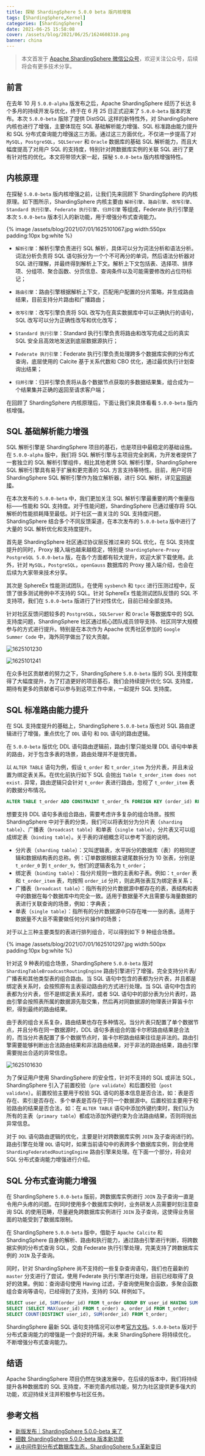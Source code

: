 ```yaml
---
title: 探秘 ShardingSphere 5.0.0 beta 版内核增强
tags: [ShardingSphere,Kernel]
categories: [ShardingSphere]
date: 2021-06-25 15:58:08
cover: /assets/blog/2021/06/25/1624608310.png
banner: china
---
```


> 本文首发于 [Apache ShardingSphere 微信公众号](https://mp.weixin.qq.com/s/iHhWqFDP67N3YFzUEYjbWg)，欢迎关注公众号，后续将会有更多技术分享。

## 前言

在去年 10 月 `5.0.0-alpha` 版发布之后，Apache ShardingSphere 经历了长达 8 个多月的持续开发与优化，终于在 6 月 25 日正式迎来了 `5.0.0-beta` 版本的发布。本次 `5.0.0-beta` 版除了提供 DistSQL 这样的新特性外，对 ShardingSphere 内核也进行了增强，主要体现在 SQL 基础解析能力增强、SQL 标准路由能力提升和 SQL 分布式查询能力增强这三方面。通过这三方面优化，不仅进一步提高了对 `MySQL`，`PostgreSQL`，`SQLServer` 和 `Oracle` 数据库的基础 SQL 解析能力，而且大幅度提高了对用户 SQL 的支持度，特别针对跨数据库实例的关联 SQL 进行了更有针对性的优化。本文将带领大家一起，探秘 `5.0.0-beta` 版内核增强特性。

## 内核原理

在探秘 `5.0.0-beta` 版内核增强之前，让我们先来回顾下 ShardingSphere 的内核原理。如下图所示，ShardingSphere 内核主要由 `解析引擎`、`路由引擎`、`改写引擎`、`Standard 执行引擎`、`Federate 执行引擎`、`归并引擎` 等组成，Federate 执行引擎是本次 `5.0.0-beta` 版本引入的新功能，用于增强分布式查询能力。

{% image /assets/blog/2021/07/01/1625101067.jpg width:550px padding:10px bg:white %}

- `解析引擎`：解析引擎负责进行 SQL 解析，具体可以分为词法分析和语法分析。词法分析负责将 SQL 语句拆分为一个个不可再分的单词，然后语法分析器对 SQL 进行理解，并最终得到解析上下文。解析上下文包括表、选择项、排序项、分组项、聚合函数、分页信息、查询条件以及可能需要修改的占位符标记；

- `路由引擎`：路由引擎根据解析上下文，匹配用户配置的分片策略，并生成路由结果，目前支持分片路由和广播路由；

- `改写引擎`：改写引擎负责将 SQL 改写为在真实数据库中可以正确执行的语句，SQL 改写可以分为正确性改写和优化改写；

- `Standard 执行引擎`：Standard 执行引擎负责将路由和改写完成之后的真实 SQL 安全且高效地发送到底层数据源执行；

- `Federate 执行引擎`：Federate 执行引擎负责处理跨多个数据库实例的分布式查询，底层使用的 Calcite 基于关系代数和 CBO 优化，通过最优执行计划查询出结果；

- `归并引擎`：归并引擎负责将从各个数据节点获取的多数据结果集，组合成为一个结果集并正确的返回至请求客户端；

在回顾了 ShardingSphere 内核原理后，下面让我们来具体看看 `5.0.0-beta` 版内核增强。

## SQL 基础解析能力增强

SQL 解析引擎是 ShardingSphere 项目的基石，也是项目中最稳定的基础设施。在 `5.0.0-alpha` 版中，我们将 SQL 解析引擎与主项目完全剥离，为开发者提供了一套独立的 SQL 解析引擎组件，相比其他老牌 SQL 解析引擎，ShardingSphere SQL 解析引擎具有易于扩展和更完善的 SQL 方言支持等特性。目前，用户可将 ShardingSphere SQL 解析引擎作为独立解析器，进行 SQL 解析，详见[官网链接](https://shardingsphere.apache.org/document/current/cn/features/sharding/principle/parse/#sql-解析引擎)。

在本次发布的 `5.0.0-beta` 中，我们更加关注 SQL 解析引擎最重要的两个衡量指标——性能和 SQL 支持度。对于性能问题，ShardingSphere 已通过缓存将 SQL 解析的性能损耗降至最低。对于社区一直关注的 SQL 支持度问题，ShardingSphere 结合多个不同反馈渠道，在本次发布的 `5.0.0-beta` 版中进行了大量的 SQL 解析优化和支持度提升。

首先是 ShardingSphere 社区通过协议层反推过来的 SQL 优化，在 SQL 支持度提升的同时，Proxy 接入端也越来越稳定，特别是 `ShardingSphere-Proxy PostgreSQL 5.0.0-beta` 版，在各个方面都有较大提升，欢迎大家下载使用。此外，针对 `MySQL`，`PostgreSQL`，`openGauss` 数据库的 Proxy 接入端介绍，也会在后续为大家带来技术分享。

其次是 SphereEx 性能测试团队，在使用 `sysbench` 和 `tpcc` 进行压测过程中，反馈了很多测试用例中不支持的 SQL。针对 SphereEx 性能测试团队反馈的 SQL 不支持项，我们在 `5.0.0-beta` 版进行了针对性优化，目前已经全部支持。

针对社区反馈问题较多的 `PostgreSQL`，`SQLServer` 和 `Oracle` 等数据库中的 SQL 支持度问题，ShardingSphere 社区通过核心团队成员领导支持、社区同学大规模参与的方式进行提升。特别是在本次作为 Apache 优秀社区参加的 `Google Summer Code` 中，海外同学做出了较大贡献。

![1625101230](/assets/blog/2021/07/01/1625101230.jpg)

![1625101241](/assets/blog/2021/07/01/1625101241.jpg)

在众多社区贡献者的努力之下，ShardingSphere `5.0.0-beta` 版的 SQL 支持度取得了大幅度提升，为了打造更好的项目基石，我们会持续提升优化 SQL 支持度，期待有更多的贡献者可以参与到这项工作中来，一起提升 SQL 支持度。

## SQL 标准路由能力提升

在 SQL 支持度提升的基础上，ShardingSphere `5.0.0-beta` 版也对 SQL 路由逻辑进行了增强，重点优化了 `DDL` 语句 和 `DQL` 语句的路由逻辑。

在 `5.0.0-beta` 版优化 DDL 语句路由逻辑前，路由引擎只能处理 DDL 语句中单表的路由，对于包含多表的场景，路由处理并不是很完善。

以 `ALTER TABLE` 语句为例，假设 `t_order` 和 `t_order_item` 为分片表，并且未设置为绑定表关系。在优化前执行如下 SQL 会抛出 `Table t_order_item does not exist.` 异常，路由逻辑只会针对 `t_order` 表进行路由，忽视了 `t_order_item` 表的数据分布情况。

```sql
ALTER TABLE t_order ADD CONSTRAINT t_order_fk FOREIGN KEY (order_id) REFERENCES t_order_item (order_id);
```

想要支持 DDL 语句多表组合路由，需要考虑许多复杂的组合场景。按照 ShardingSphere 中对于表的分类，我们可以将表划分为分片表（`sharding table`）、广播表（`broadcast table`）和单表（`single table`），分片表又可以组成绑定表（`binding table`）。关于表的详细概念可以参考下面的说明。

- 分片表（`sharding table`）：又叫逻辑表，水平拆分的数据库（表）的相同逻辑和数据结构表的总称。例：订单数据根据主键尾数拆分为 10 张表，分别是 `t_order_0` 到 `t_order_9`，他们的逻辑表名为 `t_order`；
- 绑定表（`binding table`）：指分片规则一致的主表和子表。例如：`t_order` 表和 `t_order_item` 表，均按照 `order_id` 分片，则此两张表互为绑定表关系；
- 广播表（`broadcast table`）：指所有的分片数据源中都存在的表，表结构和表中的数据在每个数据库中均完全一致。适用于数据量不大且需要与海量数据的表进行关联查询的场景，例如：字典表；
- 单表（`single table`）：指所有的分片数据源中只存在唯一一张的表。适用于数据量不大且不需要做任何分片操作的场景；

对于以上三种主要类型的表进行排列组合，可以得到如下 9 种组合场景。

{% image /assets/blog/2021/07/01/1625101297.jpg width:500px padding:10px bg:white %}

针对这 9 种表的组合场景，ShardingSphere `5.0.0-beta` 版对 `ShardingTableBroadcastRoutingEngine` 路由引擎进行了增强，完全支持分片表/广播表和其他类型表的组合路由。当 SQL 语句中包含的表都为分片表，并且都是绑定表关系时，会按照原有主表驱动路由的方式进行处理。当 SQL 语句中包含的表都为分片表，但不是绑定表关系时，或者 SQL 语句中的部分表为分片表时，路由引擎会按照表所属的数据源先取交集，然后再对同数据源的物理表计算笛卡尔积，得到最终的路由结果。

由于表的组合关系复杂，路由结果也存在多种情况。当分片表只配置了单个数据节点，并且分布在同一数据源时，DDL 语句多表组合的笛卡尔积路由结果是合法的，而当分片表配置了多个数据节点时，笛卡尔积路由结果往往是非法的。路由引擎需要能够判断出合法路由结果和非法路由结果，对于非法的路由结果，路由引擎需要抛出合适的异常信息。

![1625101630](/assets/blog/2021/07/01/1625101630.jpg)

为了保证用户使用 ShardingSphere 的安全性，针对不支持的 SQL 或非法 SQL，ShardingSphere 引入了前置校验（`pre validate`）和后置校验（`post validate`）。前置校验主要用于校验 SQL 语句的基本信息是否合法，如：表是否存在、索引是否存在、多个单表是否存在于同一个数据源中。后置校验主要用于校验路由的结果是否合法，如：在 `ALTER TABLE` 语句中添加外键约束时，我们认为所有的主表（`primary table`）都成功添加外键约束为合法路由结果，否则将抛出异常信息。

对于 `DQL` 语句路由逻辑的优化，主要是针对跨数据库实例 `JOIN` 及子查询进行的。路由引擎在处理 `DQL` 语句时，如果当前语句中的表跨多个数据库实例，则会使用 `ShardingFederatedRoutingEngine` 路由引擎来处理。在下面一个部分，将会对 SQL 分布式查询能力增强进行介绍。

## SQL 分布式查询能力增强

在 ShardingSphere `5.0.0-beta` 版前，跨数据库实例进行 `JOIN` 及子查询一直是令用户头疼的问题。在同时使用多个数据库实例时，业务研发人员需要时刻注意查询 SQL 的使用范畴，尽量避免跨数据库实例进行 `JOIN` 及子查询，这使得业务层面的功能受到了数据库限制。

在 ShardingSphere `5.0.0-beta` 版中，借助于 `Apache Calcite` 和 ShardingSphere 自身的解析、路由和执行能力，通过路由引擎进行判断，将跨数据实例的分布式查询 SQL，交由 Federate 执行引擎处理，完美支持了跨数据库实例的 `JOIN` 及子查询。

同时，针对 ShardingSphere 尚不支持的一些复杂查询语句，我们也在最新的 `master` 分支进行了尝试，使用 Federate 执行引擎进行处理，目前已经取得了良好的效果。例如：查询语句使用 Having 过滤，子查询使用聚合函数，多聚合函数组合查询等语句，已经得到了支持，支持的 SQL 样例如下。

```sql
SELECT user_id, SUM(order_id) FROM t_order GROUP BY user_id HAVING SUM(order_id) > 10;
SELECT (SELECT MAX(user_id) FROM t_order) a, order_id FROM t_order;
SELECT COUNT(DISTINCT user_id), SUM(order_id) FROM t_order;
```

ShardingSphere 最新 SQL 语句支持情况可以参考[官方文档](https://shardingsphere.apache.org/document/current/cn/features/sharding/use-norms/sql/)。`5.0.0-beta` 版对于分布式查询能力的增强是一个良好的开端，未来 ShardingSphere 将持续优化，不断增强分布式查询能力。

## 结语

Apache ShardingSphere 项目仍然在快速发展中，在后续的版本中，我们将持续提升各种数据库的 SQL 支持度，不断完善内核功能，努力为社区提供更多强大的功能，欢迎持续关注并积极参与社区任务。

## 参考文档

* [新版发布｜ShardingSphere 5.0.0-beta 来了](https://mp.weixin.qq.com/s/MjvoJ_GVbgtWq2HHwLIZAg)
* [细数 ShardingSphere 5.0.0-beta 版本新功能](https://mp.weixin.qq.com/s/hqFHEAPZHcoEfC4ghj3QSA)
* [从中间件到分布式数据库生态，ShardingSphere 5.x革新变旧](https://mp.weixin.qq.com/s/ltyO4PAFvLw8nusalGBgPA)
